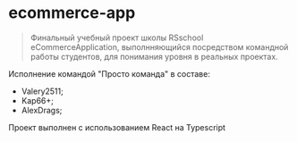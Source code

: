 # ecommerce-app

> Финальный учебный проект школы RSschool eCommerceApplication,
> выполнняющийся посредством командной работы студентов,
> для понимания уровня в реальных проектах.

Исполнение командой "Просто команда" в составе:

- Valery2511;
- Kap66+;
- AlexDrags;

Проект выполнен с использованием React на Typescript
